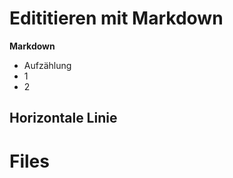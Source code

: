 # Edititieren mit Markdown

**Markdown** 
+ Aufzählung
+ 1
+ 2

Horizontale Linie 
---



# Files
<!--stackedit_data:
eyJoaXN0b3J5IjpbLTEyMTAwMDQ0MTQsMjU3ODA2OTI4XX0=
-->